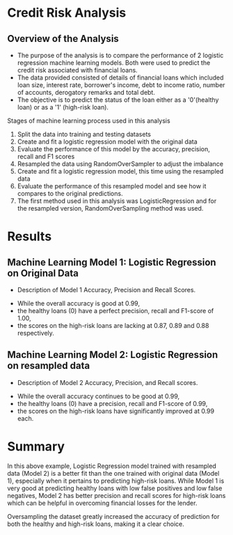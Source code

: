 # Credit Risk Analysis

## Overview of the Analysis

- The purpose of the analysis is to compare the performance of 2 logistic regression machine learning models. Both were used to predict the credit risk associated with financial loans.
- The data provided consisted of details of financial loans which included loan size, interest rate, borrower's income, debt to income ratio, number of accounts, derogatory remarks and total debt.
- The objective is to predict the status of the loan either as a '0'(healthy loan) or as a '1' (high-risk loan).

Stages of machine learning process used in this analysis
1. Split the data into training and testing datasets
2. Create and fit a logistic regression model with the original data
3. Evaluate the performance of this model by the accuracy, precision, recall and F1 scores
4. Resampled the data using RandomOverSampler to adjust the imbalance
5. Create and fit a logistic regression model, this time using the resampled data
6. Evaluate the performance of this resampled model and see how it compares to the original predictions.
7. The first method used in this analysis was LogisticRegression and for the resampled version, RandomOverSampling method was used.

# Results

## Machine Learning Model 1: Logistic Regression on Original Data
* Description of Model 1 Accuracy, Precision and Recall Scores.
- While the overall accuracy is good at 0.99,
- the healthy loans (0) have a perfect precision, recall and F1-score of 1.00,
- the scores on the high-risk loans are lacking at 0.87, 0.89 and 0.88 respectively.


## Machine Learning Model 2: Logistic Regression on resampled data
  * Description of Model 2 Accuracy, Precision, and Recall scores.
- While the overall accuracy continues to be good at 0.99,
- the healthy loans (0) have a precision, recall and F1-score of 0.99,
- the scores on the high-risk loans have significantly improved at 0.99 each.

# Summary

In this above example, Logistic Regression model trained with resampled data (Model 2) is a better fit than the one trained with original data (Model 1), especially when it pertains to predicting high-risk loans. While Model 1 is very good at predicting healthy loans with low false positives and low false negatives, Model 2 has better precision and recall scores for high-risk loans which can be helpful in overcoming financial losses for the lender.

Oversampling the dataset greatly increased the accuracy of prediction for both the healthy and high-risk loans, making it a clear choice.
